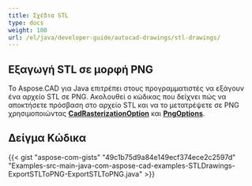 ```yaml
---
title: Σχέδια STL
type: docs
weight: 100
url: /el/java/developer-guide/autocad-drawings/stl-drawings/
---
```


## **Εξαγωγή STL σε μορφή PNG**

Το Aspose.CAD για Java επιτρέπει στους προγραμματιστές να εξάγουν ένα αρχείο STL σε PNG. Ακολουθεί ο κώδικας που δείχνει πώς να αποκτήσετε πρόσβαση στο αρχείο STL και να το μετατρέψετε σε PNG χρησιμοποιώντας [**CadRasterizationOption**](https://reference.aspose.com/cad/java/com.aspose.cad.imageoptions/CadRasterizationOptions) και [**PngOptions**](https://reference.aspose.com/cad/java/com.aspose.cad.imageoptions/PngOptions).

## Δείγμα Κώδικα

{{< gist "aspose-com-gists" "49c1b75d9a84e149ecf374ece2c2597d" "Examples-src-main-java-com-aspose-cad-examples-STLDrawings-ExportSTLToPNG-ExportSTLToPNG.java" >}}
